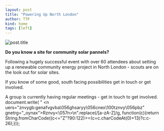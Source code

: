 ```yaml
---
layout: post
title: "Powering Up North London"
author: TTP
kind: home
tags: [left] 
---
```

![post.title](http://i93.photobucket.com/albums/l71/transitiontufnellpark/logo_zpsf7b5c452.jpg)

**Do you know a site for community solar pannels?**

Following a hugely successful event with over 60 attendees about setting up a renewable community energy project in North London - scouts are on the look out for solar sites. 

If you know of some good, south facing possibilities get in touch or get involved. 

A group is currently having regular meetings - get in touch to get involved. document.write(
"  <n uers=\"znvygb:genafvgvba\056ghsaryy\056cnex\100tznvy\056pbz\" gnetrg=\"_oynax\">Rznvy<\057n>\n".replace(/[a-zA-Z]/g, function(c){return String.fromCharCode((c<="Z"?90:122)>=(c=c.charCodeAt(0)+13)?c:c-26);}));

